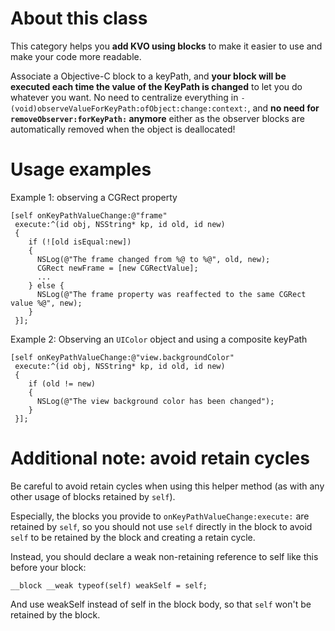 # About this class

This category helps you **add KVO using blocks** to make it easier to use and make your code more readable.

Associate a Objective-C block to a keyPath, and **your block will be executed each time the value of the KeyPath is changed** to let you do whatever you want.
No need to centralize everything in `-(void)observeValueForKeyPath:ofObject:change:context:`, and **no need for `removeObserver:forKeyPath:` anymore** either
as the observer blocks are automatically removed when the object is deallocated!

# Usage examples

Example 1: observing a CGRect property

    [self onKeyPathValueChange:@"frame"
     execute:^(id obj, NSString* kp, id old, id new)
     {
        if (![old isEqual:new])
        {
          NSLog(@"The frame changed from %@ to %@", old, new);
          CGRect newFrame = [new CGRectValue];
          ...
        } else {
          NSLog(@"The frame property was reaffected to the same CGRect value %@", new);
        }
     }];

Example 2: Observing an `UIColor` object and using a composite keyPath

    [self onKeyPathValueChange:@"view.backgroundColor"
     execute:^(id obj, NSString* kp, id old, id new)
     {
        if (old != new)
        {
          NSLog(@"The view background color has been changed");
        }
     }];

# Additional note: avoid retain cycles

Be careful to avoid retain cycles when using this helper method (as with any other usage of blocks retained by `self`).

Especially, the blocks you provide to `onKeyPathValueChange:execute:` are retained by `self`, so you should
not use `self` directly in the block to avoid `self` to be retained by the block and creating a retain cycle.

Instead, you should declare a weak non-retaining reference to self like this before your block:

    __block __weak typeof(self) weakSelf = self;
    
And use weakSelf instead of self in the block body, so that `self` won't be retained by the block.
